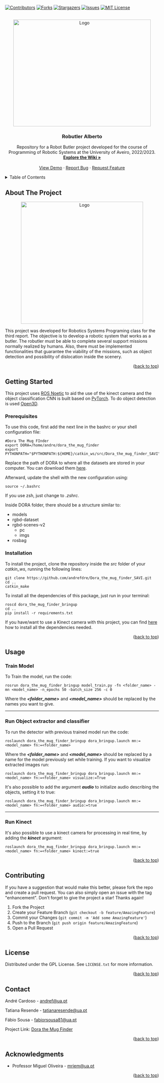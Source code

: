 <!-- Improved compatibility of back to top link: See: https://github.com/othneildrew/Best-README-Template/pull/73 -->
<a name="readme-top"></a>
<!--
*** Thanks for checking out the Best-README-Template. If you have a suggestion
*** that would make this better, please fork the repo and create a pull request
*** or simply open an issue with the tag "enhancement".
*** Don't forget to give the project a star!
*** Thanks again! Now go create something AMAZING! :D
-->



<!-- PROJECT SHIELDS -->
<!--
*** I'm using markdown "reference style" links for readability.
*** Reference links are enclosed in brackets [ ] instead of parentheses ( ).
*** See the bottom of this document for the declaration of the reference variables
*** for contributors-url, forks-url, etc. This is an optional, concise syntax you may use.
*** https://www.markdownguide.org/basic-syntax/#reference-style-links
-->
[![Contributors][contributors-shield]][contributors-url]
[![Forks][forks-shield]][forks-url]
[![Stargazers][stars-shield]][stars-url]
[![Issues][issues-shield]][issues-url]
[![MIT License][license-shield]][license-url]



<!-- PROJECT LOGO -->
<br />
<div align="center">
  <a href="https://github.com/RobutlerAlberto/RobutlerAlberto">
    <img src="/docs/robutler.jpg" alt="Logo" width="450" height="350">
  </a>

<h3 align="center">Robutler Alberto</h3>

  <p align="center">
    Repository for a Robot Butler project developed for the course of Programming of Robotic Systems at the University of Aveiro, 2022/2023.
    <br />
    <a href="https://github.com/andrefdre/Dora_the_mug_finder_SAVI/wiki"><strong>Explore the Wiki »</strong></a>
    <br />
    <br />
    <a href="https://youtu.be/vULnTanHHmM">View Demo</a>
    ·
    <a href="https://github.com/andrefdre/Dora_the_mug_finder_SAVI/issues">Report Bug</a>
    ·
    <a href="https://github.com/andrefdre/Dora_the_mug_finder_SAVI/issues">Request Feature</a>
  </p>
</div>



<!-- TABLE OF CONTENTS -->
<details>
  <summary>Table of Contents</summary>
  <ol>
    <li>
      <a href="#about-the-project">About The Project</a>
    </li>
    <li>
      <a href="#getting-started">Getting Started</a>
      <ul>
        <li><a href="#prerequisites">Prerequisites</a></li>
        <li><a href="#installation">Installation</a></li>
      </ul>
    </li>
    <li><a href="#usage">Usage</a></li>
    <li><a href="#contributing">Contributing</a></li>
    <li><a href="#license">License</a></li>
    <li><a href="#contact">Contact</a></li>
    <li><a href="#acknowledgments">Acknowledgments</a></li>
  </ol>
</details>



<!-- ABOUT THE PROJECT -->
## About The Project
<div align="center">
<img  src="docs/robutler.jpg" alt="Logo" width="400">
</div>

This project was developed for Robotics Systems Programing class for the third report. The objective is to develop a robotic system that works as a butler. The robutler must be able to complete several support missions normally realized by humans. Also, there must be implemented functionalities that guarantee the viability of the missions, such as object detection and possibility of dislocation inside the scenery.   

<p align="right">(<a href="#readme-top">back to top</a>)</p>



<!-- ### Built With

* [![Next][Next.js]][Next-url]
* [![React][React.js]][React-url]
* [![Vue][Vue.js]][Vue-url]
* [![Angular][Angular.io]][Angular-url]
* [![Svelte][Svelte.dev]][Svelte-url]
* [![Laravel][Laravel.com]][Laravel-url]
* [![Bootstrap][Bootstrap.com]][Bootstrap-url]
* [![JQuery][JQuery.com]][JQuery-url]

<p align="right">(<a href="#readme-top">back to top</a>)</p> -->



<!-- GETTING STARTED -->
## Getting Started

This project uses [ROS Noetic](http://wiki.ros.org/ROS/Installation) to aid the use of the kinect camera and the object classification CNN is built based on [PyTorch](https://pytorch.org/). To do object detection is used [Open3D](http://www.open3d.org/).

### Prerequisites

To use this code, first add the next line in the bashrc or your shell configuration file:

  ```
#Dora The Mug FInder
export DORA=/home/andre/dora_the_mug_finder
export PYTHONPATH="$PYTHONPATH:${HOME}/catkin_ws/src/Dora_the_mug_finder_SAVI"
  ```
Replace the path of DORA to where all the datasets are stored in your computer. You can download them [here](https://rgbd-dataset.cs.washington.edu/).

Afterward, update the shell with the new configuration using:
```
source ~/.bashrc
```
If you use zsh, just change to *.zshrc*.

Inside DORA folder, there should be a structure similar to:
  - models
  - rgbd-dataset
  - rgbd-scenes-v2
    - pc
    - imgs
  - rosbag



### Installation
To install the project, clone the repository inside the *src* folder of your *catkin_ws*, running the following lines:
```
git clone https://github.com/andrefdre/Dora_the_mug_finder_SAVI.git
cd ..
catkin_make
```

To install all the dependencies of this package, just run in your terminal:
```
roscd dora_the_mug_finder_bringup
cd ..
pip install -r requirements.txt
```

If you have/want to use a Kinect camera with this project, you can find [here](https://github.com/andrefdre/Dora_the_mug_finder_SAVI/wiki/Instalation#kinect) how to install all the dependencies needed.

<p align="right">(<a href="#readme-top">back to top</a>)</p>

<!-- USAGE EXAMPLES -->
## Usage

### Train Model
To Train the model, run the code:
```
rosrun dora_the_mug_finder_bringup model_train.py -fn <folder_name> -mn <model_name> -n_epochs 50 -batch_size 256 -c 0
```

Where the __*<folder_name>*__ and __*<model_name>*__  should be replaced by the names you want to give. 

***
### Run Object extractor and classifier
To run the detector with previous trained model run the code:
```
roslaunch dora_the_mug_finder_bringup dora_bringup.launch mn:=<model_name> fn:=<folder_name>
```
Where the __*<folder_name>*__ and __*<model_name>*__ should be replaced by a name for the model previously set while training. 
If you want to visualize extracted images run:
```
roslaunch dora_the_mug_finder_bringup dora_bringup.launch mn:=<model_name> fn:=<folder_name> visualize:=True
```
It's also possible to add the argument __*audio*__ to initialize audio describing the objects, setting it to true:
```
roslaunch dora_the_mug_finder_bringup dora_bringup.launch mn:=<model_name> fn:=<folder_name> audio:=true
```

***
### Run Kinect
It's also possible to use a kinect camera for processing in real time, by adding the __*kinect*__ argument:
```
roslaunch dora_the_mug_finder_bringup dora_bringup.launch mn:=<model_name> fn:=<folder_name> kinect:=true
```
<p align="right">(<a href="#readme-top">back to top</a>)</p>

<!-- CONTRIBUTING -->
## Contributing

If you have a suggestion that would make this better, please fork the repo and create a pull request. You can also simply open an issue with the tag "enhancement".
Don't forget to give the project a star! Thanks again!

1. Fork the Project
2. Create your Feature Branch (`git checkout -b feature/AmazingFeature`)
3. Commit your Changes (`git commit -m 'Add some AmazingFeature'`)
4. Push to the Branch (`git push origin feature/AmazingFeature`)
5. Open a Pull Request

<p align="right">(<a href="#readme-top">back to top</a>)</p>



<!-- LICENSE -->
## License

Distributed under the GPL License. See `LICENSE.txt` for more information.

<p align="right">(<a href="#readme-top">back to top</a>)</p>



<!-- CONTACT -->
## Contact

André Cardoso - andref@ua.pt

Tatiana Resende - tatianaresende@ua.pt

Fábio Sousa - fabiorsousa81@ua.pt

Project Link: [Dora the Mug Finder](https://github.com/andrefdre/Dora_the_mug_finder_SAVI)

<p align="right">(<a href="#readme-top">back to top</a>)</p>



<!-- ACKNOWLEDGMENTS -->
## Acknowledgments

* Professor Miguel Oliveira - mriem@ua.pt

<p align="right">(<a href="#readme-top">back to top</a>)</p>



<!-- MARKDOWN LINKS & IMAGES -->
<!-- https://www.markdownguide.org/basic-syntax/#reference-style-links -->
[contributors-shield]: https://img.shields.io/github/contributors/andrefdre/Dora_the_mug_finder_SAVI.svg?style=for-the-badge
[contributors-url]: https://github.com/andrefdre/Dora_the_mug_finder_SAVI/graphs/contributors
[forks-shield]: https://img.shields.io/github/forks/andrefdre/Dora_the_mug_finder_SAVI.svg?style=for-the-badge
[forks-url]: https://github.com/andrefdre/Dora_the_mug_finder_SAVI/network/members
[stars-shield]: https://img.shields.io/github/stars/andrefdre/Dora_the_mug_finder_SAVI.svg?style=for-the-badge
[stars-url]: https://github.com/andrefdre/Dora_the_mug_finder_SAVI/stargazers
[issues-shield]: https://img.shields.io/github/issues/andrefdre/Dora_the_mug_finder_SAVI.svg?style=for-the-badge
[issues-url]: https://github.com/andrefdre/Dora_the_mug_finder_SAVI/issues
[license-shield]: https://img.shields.io/github/license/andrefdre/Dora_the_mug_finder_SAVI.svg?style=for-the-badge
[license-url]: https://github.com/andrefdre/Dora_the_mug_finder_SAVI/blob/master/LICENSE.txt
[product-screenshot]: Docs/logo.svg
